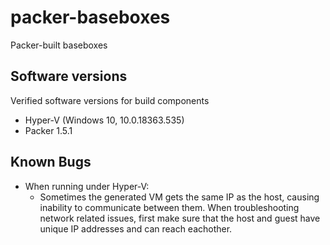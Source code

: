 # packer-baseboxes
Packer-built baseboxes

## Software versions
Verified software versions for build components
- Hyper-V (Windows 10, 10.0.18363.535)
- Packer 1.5.1

## Known Bugs
- When running under Hyper-V:
    - Sometimes the generated VM gets the same IP as the host, causing inability to communicate between them. 
      When troubleshooting network related issues, first make sure that the host and guest have unique IP addresses and can reach eachother.